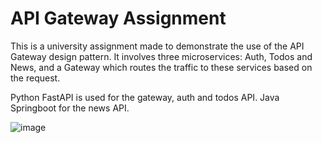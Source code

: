 # API Gateway Assignment

This is a university assignment made to demonstrate the use of the API Gateway design pattern. It involves three microservices: Auth, Todos and News, and a Gateway which routes the traffic to these services based on the request.

Python FastAPI is used for the gateway, auth and todos API. Java Springboot for the news API.

![image](https://github.com/mustansir14/api-gateway-assignment/assets/69202269/86c6a0e1-6028-48f2-9ec0-015faa7c06de)

